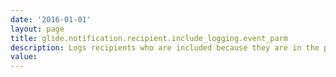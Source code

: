 ```yaml
---
date: '2016-01-01'
layout: page
title: glide.notification.recipient.include_logging.event_parm
description: Logs recipients who are included because they are in the parm1 or parm2 fields of the event record.
value:  
---
```

